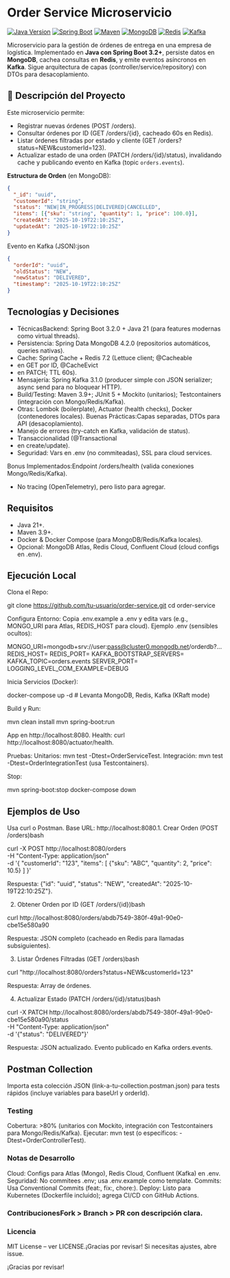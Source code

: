 # Order Service Microservicio

[![Java Version](https://img.shields.io/badge/Java-21-blue.svg)](https://www.oracle.com/java/technologies/javase-jdk21-downloads.html)
[![Spring Boot](https://img.shields.io/badge/Spring%20Boot-3.2.0-green.svg)](https://spring.io/projects/spring-boot)
[![Maven](https://img.shields.io/badge/Maven-3.9+-purple.svg)](https://maven.apache.org/)
[![MongoDB](https://img.shields.io/badge/MongoDB-7.0-blue.svg)](https://www.mongodb.com/)
[![Redis](https://img.shields.io/badge/Redis-7.2-red.svg)](https://redis.io/)
[![Kafka](https://img.shields.io/badge/Kafka-3.7-yellow.svg)](https://kafka.apache.org/)

Microservicio para la gestión de órdenes de entrega en una empresa de logística. Implementado en **Java con Spring Boot 3.2+**, persiste datos en **MongoDB**, cachea consultas en **Redis**, y emite eventos asíncronos en **Kafka**. Sigue arquitectura de capas (controller/service/repository) con DTOs para desacoplamiento.

## 🎯 Descripción del Proyecto
Este microservicio permite:
- Registrar nuevas órdenes (POST /orders).
- Consultar órdenes por ID (GET /orders/{id}, cacheado 60s en Redis).
- Listar órdenes filtradas por estado y cliente (GET /orders?status=NEW&customerId=123).
- Actualizar estado de una orden (PATCH /orders/{id}/status), invalidando cache y publicando evento en Kafka (topic `orders.events`).

**Estructura de Orden** (en MongoDB):
```json
{
  "_id": "uuid",
  "customerId": "string",
  "status": "NEW|IN_PROGRESS|DELIVERED|CANCELLED",
  "items": [{"sku": "string", "quantity": 1, "price": 100.0}],
  "createdAt": "2025-10-19T22:10:25Z",
  "updatedAt": "2025-10-19T22:10:25Z"
}
```
Evento en Kafka (JSON):json
```json
{
  "orderId": "uuid",
  "oldStatus": "NEW",
  "newStatus": "DELIVERED",
  "timestamp": "2025-10-19T22:10:25Z"
}
```
## Tecnologías y Decisiones 
- TécnicasBackend: Spring Boot 3.2.0 + Java 21 (para features modernas como virtual threads).
- Persistencia: Spring Data MongoDB 4.2.0 (repositorios automáticos, queries nativas).
- Cache: Spring Cache + Redis 7.2 (Lettuce client; @Cacheable
- en GET por ID, @CacheEvict
- en PATCH; TTL 60s).
- Mensajería: Spring Kafka 3.1.0 (producer simple con JSON serializer; async send para no bloquear HTTP).
- Build/Testing: Maven 3.9+; JUnit 5 + Mockito (unitarios); Testcontainers (integración con Mongo/Redis/Kafka).
- Otras: Lombok (boilerplate), Actuator (health checks), Docker (contenedores locales).
Buenas Prácticas:Capas separadas, DTOs para API (desacoplamiento).
- Manejo de errores (try-catch en Kafka, validación de status).
- Transaccionalidad (@Transactional
- en create/update).
- Seguridad: Vars en .env (no commiteadas), SSL para cloud services.

Bonus Implementados:Endpoint /orders/health (valida conexiones Mongo/Redis/Kafka).
- No tracing (OpenTelemetry), pero listo para agregar.

## Requisitos
- Java 21+.
- Maven 3.9+.
- Docker & Docker Compose (para MongoDB/Redis/Kafka locales).
- Opcional: MongoDB Atlas, Redis Cloud, Confluent Cloud (cloud configs en .env).
## Ejecución Local
Clona el Repo:

git clone https://github.com/tu-usuario/order-service.git
cd order-service

Configura Entorno:
Copia .env.example a .env y edita vars (e.g., MONGO_URI para Atlas, REDIS_HOST para cloud).
Ejemplo .env (sensibles ocultos):

MONGO_URI=mongodb+srv://user:pass@cluster0.mongodb.net/orderdb?...
REDIS_HOST=
REDIS_PORT=
KAFKA_BOOTSTRAP_SERVERS=
KAFKA_TOPIC=orders.events
SERVER_PORT=
LOGGING_LEVEL_COM_EXAMPLE=DEBUG

Inicia Servicios (Docker):

docker-compose up -d  # Levanta MongoDB, Redis, Kafka (KRaft mode)

Build y Run:

mvn clean install
mvn spring-boot:run

App en http://localhost:8080.
Health: curl http://localhost:8080/actuator/health.

Pruebas:
Unitarios: mvn test -Dtest=OrderServiceTest.
Integración: mvn test -Dtest=OrderIntegrationTest (usa Testcontainers).

Stop:

mvn spring-boot:stop
docker-compose down

## Ejemplos de Uso
Usa curl o Postman. Base URL: http://localhost:8080.1. Crear Orden (POST /orders)bash

curl -X POST http://localhost:8080/orders \
-H "Content-Type: application/json" \
-d '{
  "customerId": "123",
  "items": [
    {"sku": "ABC", "quantity": 2, "price": 10.5}
  ]
}'

Respuesta: {"id": "uuid", "status": "NEW", "createdAt": "2025-10-19T22:10:25Z"}.

2. Obtener Orden por ID (GET /orders/{id})bash

curl http://localhost:8080/orders/abdb7549-380f-49a1-90e0-cbe15e580a90

Respuesta: JSON completo (cacheado en Redis para llamadas subsiguientes).

3. Listar Órdenes Filtradas (GET /orders)bash

curl "http://localhost:8080/orders?status=NEW&customerId=123"

Respuesta: Array de órdenes.

4. Actualizar Estado (PATCH /orders/{id}/status)bash

curl -X PATCH http://localhost:8080/orders/abdb7549-380f-49a1-90e0-cbe15e580a90/status \
-H "Content-Type: application/json" \
-d '{"status": "DELIVERED"}'

Respuesta: JSON actualizado. Evento publicado en Kafka orders.events.

## Postman Collection
Importa esta colección JSON (link-a-tu-collection.postman.json) para tests rápidos (incluye variables para baseUrl y orderId). 
### Testing
Cobertura: >80% (unitarios con Mockito, integración con Testcontainers para Mongo/Redis/Kafka).
Ejecutar: mvn test (o específicos: -Dtest=OrderControllerTest).

### Notas de Desarrollo
Cloud: Configs para Atlas (Mongo), Redis Cloud, Confluent (Kafka) en .env.
Seguridad: No commitees .env; usa .env.example como template.
Commits: Usa Conventional Commits (feat:, fix:, chore:).
Deploy: Listo para Kubernetes (Dockerfile incluido); agrega CI/CD con GitHub Actions.

### ContribucionesFork > Branch > PR con descripción clara. 
### Licencia
MIT License – ver LICENSE.¡Gracias por revisar! Si necesitas ajustes, abre issue.

¡Gracias por revisar!


